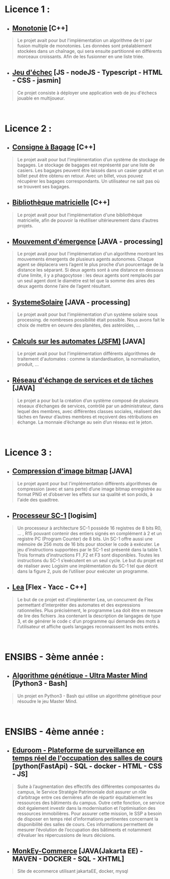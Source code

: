 # Licence 1 :
* ## [Monotonie](./licence-1/monotonie/README.md) [C++]
> Le projet avait pour but l'implémentation un algorithme de tri par fusion multiple de monotonies. Les données sont préalablement stockées dans un chaînage, qui sera ensuite partitionné en différents morceaux croissants. Afin de les fusionner en une liste triée.

* ## [Jeu d'échec](./licence-1/jeu-echec-en-ligne/README.md) [JS - nodeJS - Typescript - HTML - CSS - jasmin]
> Ce projet consiste à déployer une application web de jeu d'échecs jouable en multijoueur.

<br>

# Licence 2 :
* ## [Consigne à Bagage](./licence-2/consigne-bagage/README.md) [C++]
> Le projet avait pour but l'implémentation d’un système de stockage de bagages. Le stockage de bagages est représenté par une liste de casiers. Les bagages peuvent être laissés dans un casier gratuit et un billet peut être obtenu en retour. Avec un billet, vous pouvez récupérer les bagages correspondants. Un utilisateur ne sait pas où se trouvent ses bagages.


* ## [Bibliothèque matricielle](./licence-2/bibliotheque-matricielle/README.md) [C++]
> Le projet avait pour but l'implémentation d'une bibliothèque matricielle, afin de pouvoir la réutiliser ultérieurement dans d’autres projets.

* ## [Mouvement d'émergence](./licence-2/processing/mouvement-emergence/README.md) [JAVA - processing]
> Le projet avait pour but l'implémentation d'un algorithme montrant les mouvements émergents de plusieurs agents autonomes. Chaque agent se déplacera vers l’agent le plus proche d’un pourcentage de la distance les séparant. Si deux agents sont à une distance en dessous d’une limite, il y a phagocytose : les deux agents sont remplacés par un seul agent dont le diamètre est tel que la somme des aires des deux agents donne l’aire de l’agent résultant.

* ## [SystemeSolaire](./licence-2/processing/systeme-solaire/README.md) [JAVA - processing]
> Le projet avait pour but l'implémentation d'un système solaire sous processing. de nombreses possibilité était possible. Nous avons fait le choix de mettre en oeuvre des planètes, des astéroïdes, ...

* ## [Calculs sur les automates (JSFM)](./licence-2/jsfm/README.md) [JAVA]
> Le projet avait pour but l'implémentation différents algorithmes de traitement d'automates : comme la standardisation, la normalisation, produit, ...

* ## [Réseau d'échange de services et de tâches](./licence-2/reseau-echange/README.md) [JAVA]
> Le projet a pour but la création d’un système composé de plusieurs réseaux d’échanges de services, contrôlé par un administrateur, dans lequel des membres, avec différentes classes sociales, réalisent des tâches en faveur d’autres membres et reçoivent des rétributions en échange. La monnaie d’échange au sein d’un réseau est le jeton.

<br>

# Licence 3 :
* ## [Compression d'image bitmap](./licence-3/compression-image-bitmap/README.md) [JAVA]
> Le projet ayant pour but l'implémentation différents algorithmes de compression (avec et sans perte) d’une image bitmap enregistrée au format PNG et d’observer les effets sur sa qualité et son poids, à l'aide des quadtree.

* ## [Processeur SC-1](./licence-3/processeur-SC-1/README.md) [logisim]
> Un processeur à architecture SC-1 possède 16 registres de 8 bits R0, ... , R15 pouvant contenir des entiers signés en complément à 2 et un registre PC (Program Counter) de 8 bits. Un SC-1 offre aussi une mémoire de 256 mots de 16 bits pour stocker le code à exécuter. Le jeu d’instructions supportées par le SC-1 est présenté dans la table 1. Trois formats d’instructions F1 ,F2 et F3 sont disponibles. Toutes les instructions du SC-1 s’exécutent en un seul cycle. Le but du projet est de réaliser avec Logisim une implémentation du SC-1 tel que décrit dans la figure 2, puis de l’utiliser pour exécuter un programme.

* ## [Lea](./licence-3/lea/README.md) [Flex - Yacc - C++]
> Le but de ce projet est d’implémenter Lea, un concurrent de Flex permettant d’interpréter des automates et des expressions rationnelles. Plus précisément, le programme Lea doit être en mesure de lire des fichiers .lea contenant la description de langages de type 3, et de générer le code c d’un programme qui demande des mots à l’utilisateur et affiche quels langages reconnaissent les mots entrés. 

<br>

# ENSIBS - 3ème année :
* ## [Algorithme génétique - Ultra Master Mind](./ENSIBS-3/ultra-master-mind/README.md) [Python3 - Bash]
> Un projet en Python3 - Bash qui utilise un algorithme génétique pour résoudre le jeu Master Mind.

<br>

# ENSIBS - 4ème année :
* ## [Eduroom - Plateforme de surveillance en temps réel de l'occupation des salles de cours](./ENSIBS-4/eduroom/README.md) [python(FastApi) - SQL - docker - HTML - CSS - JS]
> Suite à l’augmentation des effectifs des différentes composantes du campus, le Service Stratégie Patrimoniale doit assurer un rôle d’arbitrage entre ces dernières afin de répartir équitablement les ressources des bâtiments du campus. Outre cette fonction, ce service doit également investir dans la modernisation et l’optimisation des ressources immobilières. Pour assurer cette mission, le SSP a besoin de disposer en temps réel d’informations pertinentes concernant la disponibilité des salles de cours. Ces informations permettent de mesurer l’évolution de l’occupation des bâtiments et notamment d’évaluer les répercussions de leurs décisions.

* ## [MonkEy-Commerce](./ENSIBS-4/monkey-commerce/README.md) [JAVA(Jakarta EE) - MAVEN - DOCKER - SQL - XHTML]
> Site de ecommerce utilisant jakartaEE, docker, mysql
